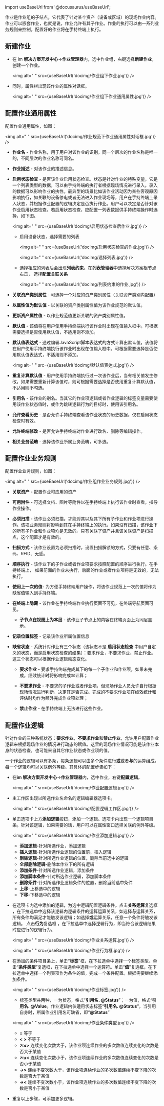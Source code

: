 
import useBaseUrl from '@docusaurus/useBaseUrl';

作业是作业组的子结点，它代表了针对某个资产（设备或区域）的现场作业内容。作业可以嵌套作业，也就是说，作业允许有其子作业。作业的执行可以由一系列业务规则来控制。配置好的作业将在手持终端上执行。

## 新建作业

* 在 im **解决方案开发中心**->**作业管理器**内，选中作业组，右键选择**新建作业**，创建一个作业。

  <img alt=" " src={useBaseUrl('docimg/作业组下作业.jpg')} />

* 同时，属性栏出现该作业的属性对话框。

  <img alt=" " src={useBaseUrl('docimg/作业组下作业通用属性.jpg')} />

## 配置作业通用属性

配置作业通用属性，如图：

<img alt=" " src={useBaseUrl('docimg/作业规范下作业通用属性对话框.jpg')} />

* **作业名** - 作业名称，用于用户对该作业的识别，同一个层次的作业名称是唯一的，不同层次的作业名称可同名。

* **作业描述** - 对该作业的描述信息。

* **启用状态检查** - 是否该作业启用状态检查。状态是针对作业的特殊变量，它是一个列表类型的数据，可以由手持终端的执行者根据现场情况进行录入，录入的数据可以影响作业的执性。最典型的场景比如该作业活动因为某些客观原因影响执行，如关联的设备停电或者无法进入作业现场等，用户在手持终端上录入状态，并根据作业配置的逻辑决定是否执行作业。用户可以决定是否针对该作业启用状态检查。若启用状态检查，应配置一列表数据供手持终端操作时选择，如下图。

  <img alt=" " src={useBaseUrl('docimg/启用状态检查后作业.jpg')} />

  * 启用设备状态，选择需要的列表

    <img alt=" " src={useBaseUrl('docimg/启用状态检查的作业.jpg')} />

    <img alt=" " src={useBaseUrl('docimg/选择列表.jpg')} />

  * 选择相应的列表后会出现**列表约束**，在**列表管理器**中选择解决方案根节点右击， 选择**配置关联关系**

    <img alt=" " src={useBaseUrl('docimg/列表约束的作业.jpg')} />

* **关联资产类别属性** - 可选择一个对应的资产类别属性（关联资产类别内配置）

* **以属性值为默认值** - 以关联的资产类别属性值为该作业规范的默认值。

* **更新资产属性值** - 以作业规范值更新关联的资产类别属性值。

* **默认值** - 该值将在用户使用手持终端执行该作业时出现在值输入框中。可根据需要选择是否使用默认值，不适用则不添加。

* **默认值表达式** - 通过编辑JavaScript脚本表达式的方式计算出默认值，该值将在用户使用手持终端执行该作业时出现在值输入框中。可根据需要选择是否使用默认值表达式，不适用则不添加。

  <img alt=" " src={useBaseUrl('docimg/默认值表达式.jpg')} />

* **重复计算默认值** - 用户使用手持终端执行过一次该作业后，当有相关值发生修改，如果需要重新计算该值时，则可根据需要选择是否使用重复计算默认值，不适用则不勾选。

* **引用名** - 该作业的别名。当其它的作业项逻辑或者作业逻辑的标签变量需要使用该作业状态值时，或作为跳转逻辑行为的目标时，使用该引用名。

* **允许查看历史** - 是否允许手持终端查看该作业状态的历史数据，仅在启用状态检查时有效。

* **允许终端修改** - 是否允许手持终端对作业进行改名、删除等编辑操作。

* **相关业务范畴** - 选择该作业所属业务范畴，可多选。

## 配置作业业务规则

配置作业业务规则，如图：

<img alt=" " src={useBaseUrl('docimg/作业组作业业务规则.jpg')} />

* **关联资产** - 配置作业可应用的资产

* **可用附件** - 可选择文档、图片等附件以在手持终端上执行该作业时查看，指导作业操作。

* **必须扫描** - 该作业必须扫描，才能对其以及其下所有子作业和作业项进行操作。该项业务规则将影响到其在手持终端上的执行。如果没有扫描，该作业下的所有子作业和作业项均是无效的。只有关联了资产并且该关联资产是扫描点，这个配置才是有效的。

* **扫描方式** - 该作业设置为必须扫描时，设置扫描解锁的方式，只要有任意、条码、RFID、无感。

* **顺序执行** - 该作业下的子作业或者作业项要求按照配置的顺序进行执行。在手持终端上， 如果前面的作业未执行，后面的作业或者作业项将是无效的，无法执行。

* **使用上一次的值**- 为方便手持终端用户操作，将该作业规范上一次的值将作为缺省值输入到手持终端。

* **在终端上隐藏** - 该作业在手持终端作业执行页面不可见，在终端导航页面可见。

  * **子节点在视图上为本层** - 该作业子节点上的内容在终端页面上为同层显示。

* **记录位置标签** - 记录该作业所属位置信息

* **缺省状态** - 系统针对作业有三个状态（该状态不是 **启用状态检查** 中用户自定义的状态，而是启用状态检查的结果）：要求作业，不要求作业，禁止作业。这三个状态可以根据作业逻辑动态变化。

  * **要求作业** - 要求手持终端完成其下的每一个子作业和作业项，如果未完成，绩效统计时将影响完成率计算；

  * **不要求作业** - 不要求的子作业或者作业项，但现场作业人员允许自行根据现场情况进行判断，决定其是否完成。完成的不要求作业项在绩效统计和评估时均作为额外完成作业项处理；

  * **禁止作业** - 在手持终端上无法进行这些作业。

## 配置作业逻辑

针对作业的三种系统状态：**要求作业**，**不要求作业**和**禁止作业**，允许用户配置作业逻辑来根据现场作业的情况进行动态的赋值。这里的现场作业情况可能是该作业本身的状态检查，也可能来自其它作业状态或作业项的值。

一个作业的逻辑可以有多条，每条逻辑可以由多个条件进行**或**或者**与**的运算组成。每一个逻辑均可以关联例外等级。其具体的配置步骤如下：

* 在**im 解决方案开发中心**->**作业管理器**内，选中作业，右键**配置逻辑**。

  <img alt=" " src={useBaseUrl('docimg/作业配置逻辑.jpg')} />

* 主工作区出现以所选作业名命名的逻辑编辑器选项卡。

  <img alt=" " src={useBaseUrl('docimg/配置逻辑工作区.jpg')} />

* 单击选项卡上方**添加逻辑**按钮，添加一个逻辑。选项卡内出现一个逻辑项目条。针对该逻辑，如果需要的话，用户可以在属性窗口选择关联的例外等级。

  <img alt=" " src={useBaseUrl('docimg/作业添加逻辑.jpg')} />

  * **添加逻辑**-针对所选作业，添加逻辑
  * **插入逻辑**-针对所选作业逻辑的位置前，插入逻辑
  * **删除逻辑**-针对所选作业逻辑的位置，删除当前选中的逻辑
  * **全部删除逻辑**-删除本作业下的所有逻辑
  * **添加条件**-针对所选作业逻辑，添加条件
  * **添加脚本条件**-针对所选作业逻辑，添加脚本条件
  * **删除条件**-针对所选作业逻辑条件的位置，删除当前选中条件
  * **上移**-上移选中的逻辑
  * **下移**-下移选中的逻辑

* 在选项卡内选中添加的逻辑，为选中逻辑配置逻辑条件。点击**关系运算**复选框 ，在下拉选单中选择该逻辑内逻辑条件的运算运算关系，如选择**与**运算关系，所有条件均满足才能触发该逻辑；如选择**或**运算关系，任意一个条件将触发该逻辑。 点击**行为**复选框 ，在下拉选单中选择逻辑行为，即当符合该逻辑结果时应进行的逻辑行为。

  <img alt=" " src={useBaseUrl('docimg/作业关系运算.jpg')} />

  <img alt=" " src={useBaseUrl('docimg/作业行为框.jpg')} />

* 在添加的条件项目条上，单击“**标签**”框，在下拉选单中选择一个标签类型。单击“**条件类型**”复选框，在下拉选单中选择一个运算符。单击“**值**”复选框，在下拉选单中选择一个列表项作为条件的值，完成一个条件配置。根据需要继续添加条件。

  <img alt=" " src={useBaseUrl('docimg/作业标签.jpg')} />

  * 标签类型共两种，一为状态，格式“**引用名. @Status**”；一为值，格式“**引用名. @Value**。作业逻辑内仅适用状态标签“**引用名. @Status**”，当引用自身时，所属作业引用名可缺省，即“**@Status**”

  <img alt=" " src={useBaseUrl('docimg/作业条件类型.jpg')} />

  * **=**  等于
  * **< >**  不等于
  * **↗↘>**  连续变化次数大于，该作业项连续作业的多次数值连续变化的次数是否大于某值
  * **↗↘<**  连续变化次数小于，该作业项连续作业的多次数值连续变化的次数是否小于某值
  * **→>**  连续不变次数大于，该作业项连续作业的多次数值连续不变下降的次数是否大于某值
  * **→<**  连续不变次数小于，该作业项连续作业的多次数值连续不变下降的次数是否小于某值

* 重复以上步骤，可添加更多逻辑。

